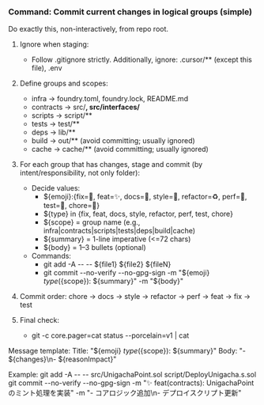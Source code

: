 ### Command: Commit current changes in logical groups (simple)

Do exactly this, non-interactively, from repo root.

1) Ignore when staging:
   - Follow .gitignore strictly. Additionally, ignore: .cursor/** (except this file), .env

2) Define groups and scopes:
   - infra → foundry.toml, foundry.lock, README.md
   - contracts → src/**, src/interfaces/**
   - scripts → script/**
   - tests → test/**
   - deps → lib/**
   - build → out/** (avoid committing; usually ignored)
   - cache → cache/** (avoid committing; usually ignored)

3) For each group that has changes, stage and commit (by intent/responsibility, not only folder):
   - Decide values:
     - ${emoji}:{fix=🐛, feat=✨, docs=📝, style=💄, refactor=♻️, perf=🚀, test=💚, chore=🍱}
     - ${type} in {fix, feat, docs, style, refactor, perf, test, chore}
     - ${scope} = group name (e.g., infra|contracts|scripts|tests|deps|build|cache)
     - ${summary} = 1-line imperative (<=72 chars)
     - ${body} = 1–3 bullets (optional)
   - Commands:
     - git add -A -- -- ${file1} ${file2} ${fileN}
     - git commit --no-verify --no-gpg-sign -m "${emoji} ${type}(${scope}): ${summary}" -m "${body}"

4) Commit order: chore → docs → style → refactor → perf → feat → fix → test

5) Final check:
   - git -c core.pager=cat status --porcelain=v1 | cat

Message template:
  Title: "${emoji} ${type}(${scope}): ${summary}"
  Body:  "- ${changes}\n- ${reasonImpact}"

Example:
  git add -A -- -- src/UnigachaPoint.sol script/DeployUnigacha.s.sol
  git commit --no-verify --no-gpg-sign -m "✨ feat(contracts): UnigachaPointのミント処理を実装" -m "- コアロジック追加\n- デプロイスクリプト更新"
